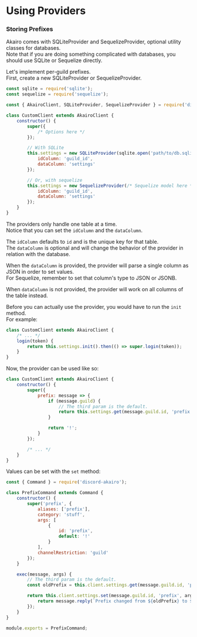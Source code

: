 # Using Providers

### Storing Prefixes

Akairo comes with SQLiteProvider and SequelizeProvider, optional utility classes for databases.  
Note that if you are doing something complicated with databases, you should use SQLite or Sequelize directly.  

Let's implement per-guild prefixes.  
First, create a new SQLiteProvider or SequelizeProvider.  

```js
const sqlite = require('sqlite');
const sequelize = require('sequelize');

const { AkairoClient, SQLiteProvider, SequelizeProvider } = require('discord-akairo');

class CustomClient extends AkairoClient {
    constructor() {
        super({
            /* Options here */
        });

        // With SQLite
        this.settings = new SQLiteProvider(sqlite.open('path/to/db.sqlite'), 'table_name', {
            idColumn: 'guild_id',
            dataColumn: 'settings'
        });

        // Or, with sequelize
        this.settings = new SequelizeProvider(/* Sequelize model here */, {
            idColumn: 'guild_id',
            dataColumn: 'settings'
        });
    }
}
```

The providers only handle one table at a time.  
Notice that you can set the `idColumn` and the `dataColumn`.  

The `idColumn` defaults to `id` and is the unique key for that table.  
The `dataColumn` is optional and will change the behavior of the provider in relation with the database.  

When the `dataColumn` is provided, the provider will parse a single column as JSON in order to set values.  
For Sequelize, remember to set that column's type to JSON or JSONB.  

When `dataColumn` is not provided, the provider will work on all columns of the table instead.  

Before you can actually use the provider, you would have to run the `init` method.  
For example:  

```js
class CustomClient extends AkairoClient {
    /* ... */
    login(token) {
        return this.settings.init().then(() => super.login(token));
    }
}
```

Now, the provider can be used like so:  

```js
class CustomClient extends AkairoClient {
    constructor() {
        super({
            prefix: message => {
                if (message.guild) {
                    // The third param is the default.
                    return this.settings.get(message.guild.id, 'prefix', '!');
                }

                return '!';
            }
        });

        /* ... */
    }
}
```

Values can be set with the `set` method:  

```js
const { Command } = require('discord-akairo');

class PrefixCommand extends Command {
    constructor() {
        super('prefix', {
            aliases: ['prefix'],
            category: 'stuff',
            args: [
                {
                    id: 'prefix',
                    default: '!'
                }
            ],
            channelRestriction: 'guild'
        });
    }

    exec(message, args) {
        // The third param is the default.
        const oldPrefix = this.client.settings.get(message.guild.id, 'prefix', '!');

        return this.client.settings.set(message.guild.id, 'prefix', args.prefix).then(() => {
            return message.reply(`Prefix changed from ${oldPrefix} to ${args.prefix}`);
        });
    }
}

module.exports = PrefixCommand;
```
